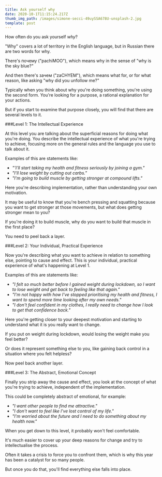 ```yaml
---
title: Ask yourself why
date: 2020-10-1T11:15:24.217Z
thumb_img_path: /images/simone-secci-49uySSA678U-unsplash-2.jpg
template: post
---
```

How often do you ask yourself *why*?

"Why" covers a lot of territory in the English language, but in Russian there are two words for why.

There's почему ("pachiMOO"), which means why in the sense of "why is the sky blue?"

And then there's зачем ("zaCHYEM"), which means what for, or for what reason, like asking "why did you unfollow me?"

Typically when you think about why you're doing something, you're using the second form. You're looking for a purpose, a rational explanation for your actions.

But if you start to examine that purpose closely, you will find that there are several levels to it.

###Level 1: The Intellectual Experience

At this level you are talking about the superficial reasons for doing what you're doing. You describe the intellectual experience of what you're trying to achieve, focusing more on the general rules and the language you use to talk about it.

Examples of this are statements like:

- *"'I'll start taking my health and fitness seriously by joining a gym."*
- *"I'll lose weight by cutting out carbs."*
- *"I'm going to build muscle by getting stronger at compound lifts."*

Here you're describing implementation, rather than understanding your own motivation.

It may be useful to know that you're bench pressing and squatting because you want to get stronger at those movements, but what does getting stronger mean to you?

If you're doing it to build muscle, why do you want to build that muscle in the first place?

You need to peel back a layer.

###Level 2: Your Individual, Practical Experience

Now you're describing what you want to achieve in relation to something else, pointing to cause and effect. This is your individual, practical experience of what's happening at Level 1.

Examples of this are statements like:

- *"I felt so much better before I gained weight during lockdown, so I want to lose weight and get back to feeling like that again."*
- *"I'm not happy with how I've stopped prioritising my health and fitness, I want to spend more time looking after my own needs."*
- *"I don't feel confident in my clothes, I really need to change how I look to get that confidence back."*

Here you're getting closer to your deepest motivation and starting to understand what it is you really want to change.

If you put on weight during lockdown, would losing the weight make you feel better?

Or does it represent something else to you, like gaining back control in a situation where you felt helpless?

Now peel back another layer.

###Level 3: The Abstract, Emotional Concept

Finally you strip away the cause and effect, you look at the concept of what you're trying to achieve, independent of the implementation.

This could be completely abstract of emotional, for example:

- *"I want other people to find me attractive."*
- *"I don't want to feel like I've lost control of my life."*
- *"I'm worried about the future and I need to do something about my health now."*

When you get down to this level, it probably won't feel comfortable.

It's much easier to cover up your deep reasons for change and try to intellectualise the process.

Often it takes a crisis to force you to confront them, which is why this year has been a catalyst for so many people.

But once you do that, you'll find everything else falls into place.
